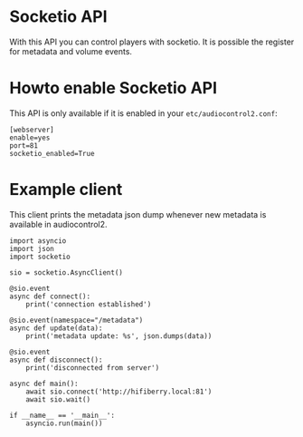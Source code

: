 # Socketio API
With this API you can control players with socketio. It is possible the register for metadata and volume events.

# Howto enable Socketio API
This API is only available if it is enabled in your `etc/audiocontrol2.conf`:
```
[webserver]
enable=yes
port=81
socketio_enabled=True
```

# Example client
This client prints the metadata json dump whenever new metadata is available in audiocontrol2.
```
import asyncio
import json
import socketio

sio = socketio.AsyncClient()

@sio.event
async def connect():
    print('connection established')

@sio.event(namespace="/metadata")
async def update(data):
    print('metadata update: %s', json.dumps(data))

@sio.event
async def disconnect():
    print('disconnected from server')

async def main():
    await sio.connect('http://hifiberry.local:81')
    await sio.wait()

if __name__ == '__main__':
    asyncio.run(main())
```